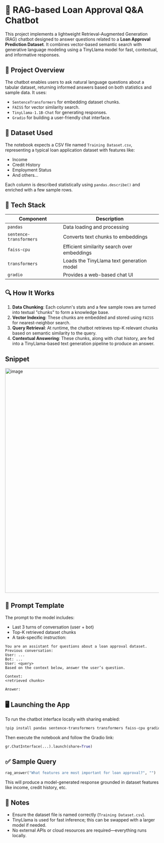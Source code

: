 # 🧠 RAG-based Loan Approval Q&A Chatbot

This project implements a lightweight Retrieval-Augmented Generation (RAG) chatbot designed to answer questions related to a **Loan Approval Prediction Dataset**. It combines vector-based semantic search with generative language modeling using a TinyLlama model for fast, contextual, and informative responses.

## 🚀 Project Overview

The chatbot enables users to ask natural language questions about a tabular dataset, returning informed answers based on both statistics and sample data. It uses:

- `SentenceTransformers` for embedding dataset chunks.
- `FAISS` for vector similarity search.
- `TinyLlama-1.1B-Chat` for generating responses.
- `Gradio` for building a user-friendly chat interface.

## 📁 Dataset Used

The notebook expects a CSV file named `Training Dataset.csv`, representing a typical loan application dataset with features like:

- Income
- Credit History
- Employment Status
- And others...

Each column is described statistically using `pandas.describe()` and enriched with a few sample rows.

## 🧱 Tech Stack

| Component              | Description                                 |
|------------------------|---------------------------------------------|
| `pandas`               | Data loading and processing                 |
| `sentence-transformers`| Converts text chunks to embeddings          |
| `faiss-cpu`            | Efficient similarity search over embeddings |
| `transformers`         | Loads the TinyLlama text generation model   |
| `gradio`               | Provides a web-based chat UI                |

## 🔍 How It Works

1. **Data Chunking**: Each column's stats and a few sample rows are turned into textual "chunks" to form a knowledge base.
2. **Vector Indexing**: These chunks are embedded and stored using `FAISS` for nearest-neighbor search.
3. **Query Retrieval**: At runtime, the chatbot retrieves top-K relevant chunks based on semantic similarity to the query.
4. **Contextual Answering**: These chunks, along with chat history, are fed into a TinyLlama-based text generation pipeline to produce an answer.
## Snippet
<img width="1700" height="734" alt="image" src="https://github.com/user-attachments/assets/03a2ba2a-c1a3-4045-bc5a-5930472d3f22" />

## 🧠 Prompt Template

The prompt to the model includes:

- Last 3 turns of conversation (user + bot)
- Top-K retrieved dataset chunks
- A task-specific instruction:

```text
You are an assistant for questions about a loan approval dataset.
Previous conversation:
User: ...
Bot: ...
User: <query>
Based on the context below, answer the user’s question.

Context:
<retrieved chunks>

Answer:
```

## 🖥️ Launching the App

To run the chatbot interface locally with sharing enabled:

```bash
!pip install pandas sentence-transformers transformers faiss-cpu gradio
```

Then execute the notebook and follow the Gradio link:

```python
gr.ChatInterface(...).launch(share=True)
```

## ✅ Sample Query

```python
rag_answer("What features are most important for loan approval?", "")
```

This will produce a model-generated response grounded in dataset features like income, credit history, etc.

## 📌 Notes

- Ensure the dataset file is named correctly (`Training Dataset.csv`).
- TinyLlama is used for fast inference; this can be swapped with a larger model if needed.
- No external APIs or cloud resources are required—everything runs locally.
